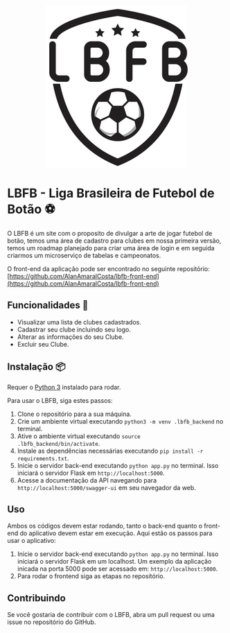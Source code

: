 <p align="center">
  <img src="./src/img/logo-lbfb.png" alt="Logo da Liga Brasileira de Futebol de Botão">
</p>

# LBFB - Liga Brasileira de Futebol de Botão ⚽

O LBFB é um site com o proposito de divulgar a arte de jogar futebol de botão, temos uma área de cadastro para clubes em nossa primeira versão, temos um roadmap planejado para criar uma área de login e em seguida criarmos um microserviço de tabelas e campeonatos.

O front-end da aplicação pode ser encontrado no seguinte repositório: [https://github.com/AlanAmaralCosta/lbfb-front-end](https://github.com/AlanAmaralCosta/lbfb-front-end)

## Funcionalidades 🤖

-   Visualizar uma lista de clubes cadastrados.
-   Cadastrar seu clube incluindo seu logo.
-   Alterar as informações do seu Clube.
-   Excluir seu Clube.

## Instalação 📦

Requer o [Python 3](https://www.python.org/downloads/) instalado para rodar.

Para usar o LBFB, siga estes passos:

1. Clone o repositório para a sua máquina.
2. Crie um ambiente virtual executando `python3 -m venv .lbfb_backend` no terminal.
3. Ative o ambiente virtual executando `source .lbfb_backend/bin/activate`.
4. Instale as dependências necessárias executando `pip install -r requirements.txt`.
5. Inicie o servidor back-end executando `python app.py` no terminal. Isso iniciará o servidor Flask em `http://localhost:5000`.
6. Acesse a documentação da API navegando para `http://localhost:5000/swagger-ui` em seu navegador da web.

## Uso

Ambos os códigos devem estar rodando, tanto o back-end quanto o front-end do aplicativo devem estar em execução. Aqui estão os passos para usar o aplicativo:

1. Inicie o servidor back-end executando `python app.py` no terminal. Isso iniciará o servidor Flask em um localhost. Um exemplo da aplicação inicada na porta 5000 pode ser acessado em: `http://localhost:5000`.
2. Para rodar o frontend siga as etapas no repositório.

## Contribuindo

Se você gostaria de contribuir com o LBFB, abra um pull request ou uma issue no repositório do GitHub.

